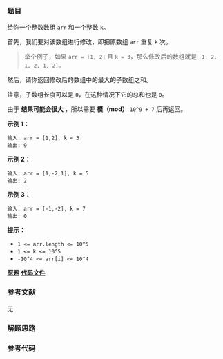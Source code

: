 ### 题目
给你一个整数数组 `arr` 和一个整数 `k`。

首先，我们要对该数组进行修改，即把原数组 `arr` 重复 `k` 次。

> 举个例子，如果 `arr = [1, 2]` 且 `k = 3`，那么修改后的数组就是 `[1, 2, 1, 2, 1, 2]`。

然后，请你返回修改后的数组中的最大的子数组之和。

注意，子数组长度可以是 `0`，在这种情况下它的总和也是 `0`。

由于  **结果可能会很大** ，所以需要 **模（mod）**  `10^9 + 7` 后再返回。



**示例 1：**

    
    
    输入: arr = [1,2], k = 3
    输出: 9
    

**示例 2：**

    
    
    输入: arr = [1,-2,1], k = 5
    输出: 2
    

**示例 3：**

    
    
    输入: arr = [-1,-2], k = 7
    输出: 0
    



**提示：**

  * `1 <= arr.length <= 10^5`
  * `1 <= k <= 10^5`
  * `-10^4 <= arr[i] <= 10^4`

 **[原题](https://leetcode-cn.com/problems/k-concatenation-maximum-sum/)**    **[代码文件]()**


### 参考文献
无

### 解题思路




### 参考代码

```go


```




